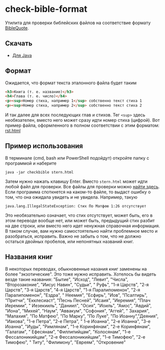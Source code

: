# check-bible-format

Утилита для проверки библейских файлов на
соответствие формату [BibleQuote](https://github.com/demidko/BibleQuote).

## Скачать

* [Для Java](https://github.com/demidko/check-bible-format/releases/download/2023.01.16/check-bible.jar)

## Формат

Ожидается, что формат текста эталонного файла будет таким

```html
<h3>Книга (т. е. название)</h3>
<h4>Глава (т. е. число)</h4>
<p><sup>Номер стиха, например 1</sup> собственно текст стиха 1
<p><sup>Номер стиха, например 2</sup> собственно текст стиха 2
```

И так далее для всех последующих глав и стихов. Тег `<sup>` здесь необязателен, вместо него может сразу идти номер
стиха (цифрой). Вот пример файла, оформленного в полном соответствии с этим
форматом: [rst.html](https://raw.githubusercontent.com/demidko/BibleQuote/main/src/main/resources/bible/rst.html)

## Пример использования

В терминале (cmd, bash или PowerShell подойдут) откройте папку с программой и наберите

```shell
java -jar checkbible stern.html
```

Затем нужно нажать клавишу Enter. Вместо `stern.html` может идти любой файл для проверки. Все файлы для проверки
можно [найти здесь](https://github.com/demidko/BibleQuote/tree/main/src/main/resources/bible). Если программа споткнется
на каком-то файле, то выдаст ошибку о том, что она ожидала увидеть и не увидела. Например,
такую

```text
java.lang.IllegalStateException: Стих По Матфею 1:26 отсутствует
```

Это необязательно означает, что стих отсутствует, может быть, его в этом переводе вообще нет, или может
быть, предыдущий стих разбит на две строки, или вместо него идет ненужная справочная информация. В
таком случае, вам нужно самостоятельно найти проблемное место и
разобраться, исправить. Важно не забыть о том, что не должно остаться двойных пробелов, или непонятных названий книг.

## Названия книг

В некоторых переводах, обыкновенные назания книг заменены на более "экзотические". Это тоже нужно исправить.
Хотелось бы видеть везде такие названия: "Бытие", "Исход", "Левит", "Числа", "Второзаконие", "Иисус Навин", "Судьи", "
Руфь",  "1-я Царств", "2-я Царств", "3-я Царств", "4-я Царств", "1-я Паралипоменон", "2-я Паралипоменон",  "Ездра", "
Неемия", "Есфирь",  "Иов", "Псалтирь", "Притчи", "Екклесиаст", "Песнь Песней",  "Исаия", "Иеремия", "Плач Иеремии", "
Иезекииль", "Даниил", "Осия", "Иоиль", "Амос", "Авдий", "Иона", "Михей", "Наум", "Аввакум", "Софония", "Аггей", "
Захария", "Малахия", "По Матфею", "По Марку", "По Луке", "По Иоанну","Деяния",  "Иакова", "1-е Петра", "2-е Петра", "
1-е Иоанна", "2-е Иоанна", "3-е Иоанна", "Иуды", "Римлянам", "1-е Коринфянам", "2-е Коринфянам", "Галатам", "
Ефесянам", "Филлипийцам", "Колосянам", "1-е Фессалоникийцам", "2-е Фессалоникийцам", "1-е Тимофею", "2-е Тимофею", "
Титу", "Филимону", "Евреям",  "Откровение"
